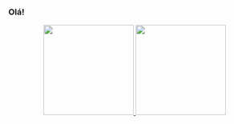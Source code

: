 ### Olá!

<div align="center">
  <a href="https://github.com/wjrcode">
  <img height="180em" src="https://github-readme-stats.vercel.app/api?username=wjrcode&show_icons=true&include_all_commits=true&count_private=true"/>
  <img height="180em" src="https://github-readme-stats.vercel.app/api/top-langs/?username=wjrcode&layout=compact&langs_count=7include_all_commits=true&count_private=true"/>
</div>
